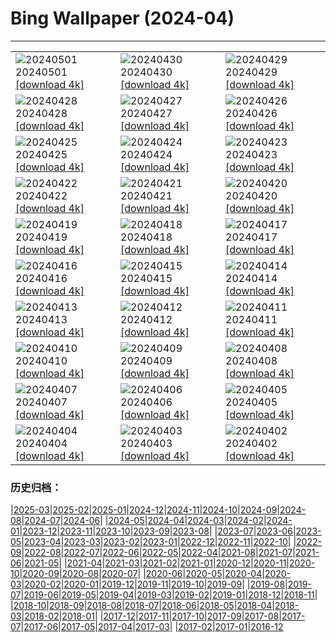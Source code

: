 # Bing Wallpaper (2024-04)
**************

<table><tr><td><img class="wallpaper" src="https://www.bing.com/th?id=OHR.MaharashtraDayIN_EN-IN1070524150_1920x1080.jpg" alt="20240501"> 20240501 <a class="wallpaper_link" href="https://www.bing.com/th?id=OHR.MaharashtraDayIN_EN-IN1070524150_UHD.jpg">[download 4k]</a></td><td><img class="wallpaper" src="https://www.bing.com/th?id=OHR.CheetahRain_EN-IN0742393676_1920x1080.jpg" alt="20240430"> 20240430 <a class="wallpaper_link" href="https://www.bing.com/th?id=OHR.CheetahRain_EN-IN0742393676_UHD.jpg">[download 4k]</a></td><td><img class="wallpaper" src="https://www.bing.com/th?id=OHR.TulouFujian_EN-IN0492710943_1920x1080.jpg" alt="20240429"> 20240429 <a class="wallpaper_link" href="https://www.bing.com/th?id=OHR.TulouFujian_EN-IN0492710943_UHD.jpg">[download 4k]</a></td></tr><tr><td><img class="wallpaper" src="https://www.bing.com/th?id=OHR.GuadalupeTexas_EN-IN9443629617_1920x1080.jpg" alt="20240428"> 20240428 <a class="wallpaper_link" href="https://www.bing.com/th?id=OHR.GuadalupeTexas_EN-IN9443629617_UHD.jpg">[download 4k]</a></td><td><img class="wallpaper" src="https://www.bing.com/th?id=OHR.LeucisticHummingbird_EN-IN0052515058_1920x1080.jpg" alt="20240427"> 20240427 <a class="wallpaper_link" href="https://www.bing.com/th?id=OHR.LeucisticHummingbird_EN-IN0052515058_UHD.jpg">[download 4k]</a></td><td><img class="wallpaper" src="https://www.bing.com/th?id=OHR.MangroveIslands_EN-IN9832664879_1920x1080.jpg" alt="20240426"> 20240426 <a class="wallpaper_link" href="https://www.bing.com/th?id=OHR.MangroveIslands_EN-IN9832664879_UHD.jpg">[download 4k]</a></td></tr><tr><td><img class="wallpaper" src="https://www.bing.com/th?id=OHR.PenguinDirections_EN-IN9440987055_1920x1080.jpg" alt="20240425"> 20240425 <a class="wallpaper_link" href="https://www.bing.com/th?id=OHR.PenguinDirections_EN-IN9440987055_UHD.jpg">[download 4k]</a></td><td><img class="wallpaper" src="https://www.bing.com/th?id=OHR.TrilliumOntario_EN-IN9010046711_1920x1080.jpg" alt="20240424"> 20240424 <a class="wallpaper_link" href="https://www.bing.com/th?id=OHR.TrilliumOntario_EN-IN9010046711_UHD.jpg">[download 4k]</a></td><td><img class="wallpaper" src="https://www.bing.com/th?id=OHR.TrinityDublin_EN-IN8692006945_1920x1080.jpg" alt="20240423"> 20240423 <a class="wallpaper_link" href="https://www.bing.com/th?id=OHR.TrinityDublin_EN-IN8692006945_UHD.jpg">[download 4k]</a></td></tr><tr><td><img class="wallpaper" src="https://www.bing.com/th?id=OHR.EarthDayTurtle_EN-IN8345337323_1920x1080.jpg" alt="20240422"> 20240422 <a class="wallpaper_link" href="https://www.bing.com/th?id=OHR.EarthDayTurtle_EN-IN8345337323_UHD.jpg">[download 4k]</a></td><td><img class="wallpaper" src="https://www.bing.com/th?id=OHR.CadesCove_EN-IN8065236190_1920x1080.jpg" alt="20240421"> 20240421 <a class="wallpaper_link" href="https://www.bing.com/th?id=OHR.CadesCove_EN-IN8065236190_UHD.jpg">[download 4k]</a></td><td><img class="wallpaper" src="https://www.bing.com/th?id=OHR.YellowstoneGeyser_EN-IN7850427265_1920x1080.jpg" alt="20240420"> 20240420 <a class="wallpaper_link" href="https://www.bing.com/th?id=OHR.YellowstoneGeyser_EN-IN7850427265_UHD.jpg">[download 4k]</a></td></tr><tr><td><img class="wallpaper" src="https://www.bing.com/th?id=OHR.OrkneyStones_EN-IN7374836671_1920x1080.jpg" alt="20240419"> 20240419 <a class="wallpaper_link" href="https://www.bing.com/th?id=OHR.OrkneyStones_EN-IN7374836671_UHD.jpg">[download 4k]</a></td><td><img class="wallpaper" src="https://www.bing.com/th?id=OHR.AvilaSpain_EN-IN0356835550_1920x1080.jpg" alt="20240418"> 20240418 <a class="wallpaper_link" href="https://www.bing.com/th?id=OHR.AvilaSpain_EN-IN0356835550_UHD.jpg">[download 4k]</a></td><td><img class="wallpaper" src="https://www.bing.com/th?id=OHR.RamaNavami_EN-IN9596495490_1920x1080.jpg" alt="20240417"> 20240417 <a class="wallpaper_link" href="https://www.bing.com/th?id=OHR.RamaNavami_EN-IN9596495490_UHD.jpg">[download 4k]</a></td></tr><tr><td><img class="wallpaper" src="https://www.bing.com/th?id=OHR.UnionSquareNYC_EN-IN8922742719_1920x1080.jpg" alt="20240416"> 20240416 <a class="wallpaper_link" href="https://www.bing.com/th?id=OHR.UnionSquareNYC_EN-IN8922742719_UHD.jpg">[download 4k]</a></td><td><img class="wallpaper" src="https://www.bing.com/th?id=OHR.RedBallBelgium_EN-IN8566227276_1920x1080.jpg" alt="20240415"> 20240415 <a class="wallpaper_link" href="https://www.bing.com/th?id=OHR.RedBallBelgium_EN-IN8566227276_UHD.jpg">[download 4k]</a></td><td><img class="wallpaper" src="https://www.bing.com/th?id=OHR.BowlingBallCali_EN-IN9555671935_1920x1080.jpg" alt="20240414"> 20240414 <a class="wallpaper_link" href="https://www.bing.com/th?id=OHR.BowlingBallCali_EN-IN9555671935_UHD.jpg">[download 4k]</a></td></tr><tr><td><img class="wallpaper" src="https://www.bing.com/th?id=OHR.SpringApple_EN-IN6919337165_1920x1080.jpg" alt="20240413"> 20240413 <a class="wallpaper_link" href="https://www.bing.com/th?id=OHR.SpringApple_EN-IN6919337165_UHD.jpg">[download 4k]</a></td><td><img class="wallpaper" src="https://www.bing.com/th?id=OHR.SunsetArchesNP_EN-IN6303798919_1920x1080.jpg" alt="20240412"> 20240412 <a class="wallpaper_link" href="https://www.bing.com/th?id=OHR.SunsetArchesNP_EN-IN6303798919_UHD.jpg">[download 4k]</a></td><td><img class="wallpaper" src="https://www.bing.com/th?id=OHR.EidPrayers_EN-IN0060751560_1920x1080.jpg" alt="20240411"> 20240411 <a class="wallpaper_link" href="https://www.bing.com/th?id=OHR.EidPrayers_EN-IN0060751560_UHD.jpg">[download 4k]</a></td></tr><tr><td><img class="wallpaper" src="https://www.bing.com/th?id=OHR.DragonWaterfall_EN-IN9973868102_1920x1080.jpg" alt="20240410"> 20240410 <a class="wallpaper_link" href="https://www.bing.com/th?id=OHR.DragonWaterfall_EN-IN9973868102_UHD.jpg">[download 4k]</a></td><td><img class="wallpaper" src="https://www.bing.com/th?id=OHR.SpringCub_EN-IN5365120354_1920x1080.jpg" alt="20240409"> 20240409 <a class="wallpaper_link" href="https://www.bing.com/th?id=OHR.SpringCub_EN-IN5365120354_UHD.jpg">[download 4k]</a></td><td><img class="wallpaper" src="https://www.bing.com/th?id=OHR.OwlSiblings_EN-IN5156349531_1920x1080.jpg" alt="20240408"> 20240408 <a class="wallpaper_link" href="https://www.bing.com/th?id=OHR.OwlSiblings_EN-IN5156349531_UHD.jpg">[download 4k]</a></td></tr><tr><td><img class="wallpaper" src="https://www.bing.com/th?id=OHR.BeaverDenali_EN-IN4459281854_1920x1080.jpg" alt="20240407"> 20240407 <a class="wallpaper_link" href="https://www.bing.com/th?id=OHR.BeaverDenali_EN-IN4459281854_UHD.jpg">[download 4k]</a></td><td><img class="wallpaper" src="https://www.bing.com/th?id=OHR.JapanHimeji_EN-IN7756531371_1920x1080.jpg" alt="20240406"> 20240406 <a class="wallpaper_link" href="https://www.bing.com/th?id=OHR.JapanHimeji_EN-IN7756531371_UHD.jpg">[download 4k]</a></td><td><img class="wallpaper" src="https://www.bing.com/th?id=OHR.BahamasSpace_EN-IN3761019154_1920x1080.jpg" alt="20240405"> 20240405 <a class="wallpaper_link" href="https://www.bing.com/th?id=OHR.BahamasSpace_EN-IN3761019154_UHD.jpg">[download 4k]</a></td></tr><tr><td><img class="wallpaper" src="https://www.bing.com/th?id=OHR.AntelopeBotswana_EN-IN7984191548_1920x1080.jpg" alt="20240404"> 20240404 <a class="wallpaper_link" href="https://www.bing.com/th?id=OHR.AntelopeBotswana_EN-IN7984191548_UHD.jpg">[download 4k]</a></td><td><img class="wallpaper" src="https://www.bing.com/th?id=OHR.TeaPlantation_EN-IN7563100977_1920x1080.jpg" alt="20240403"> 20240403 <a class="wallpaper_link" href="https://www.bing.com/th?id=OHR.TeaPlantation_EN-IN7563100977_UHD.jpg">[download 4k]</a></td><td><img class="wallpaper" src="https://www.bing.com/th?id=OHR.JutlandSpring_EN-IN7251097604_1920x1080.jpg" alt="20240402"> 20240402 <a class="wallpaper_link" href="https://www.bing.com/th?id=OHR.JutlandSpring_EN-IN7251097604_UHD.jpg">[download 4k]</a></td></tr></table>

### 历史归档：

|[2025-03](/../2025-03/2025-03.md)|[2025-02](/../2025-02/2025-02.md)|[2025-01](/../2025-01/2025-01.md)|[2024-12](/../2024-12/2024-12.md)|[2024-11](/../2024-11/2024-11.md)|[2024-10](/../2024-10/2024-10.md)|[2024-09](/../2024-09/2024-09.md)|[2024-08](/../2024-08/2024-08.md)|[2024-07](/../2024-07/2024-07.md)|[2024-06](/../2024-06/2024-06.md)|
|[2024-05](/../2024-05/2024-05.md)|[2024-04](/2024-04.md)|[2024-03](/../2024-03/2024-03.md)|[2024-02](/../2024-02/2024-02.md)|[2024-01](/../2024-01/2024-01.md)|[2023-12](/../2023-12/2023-12.md)|[2023-11](/../2023-11/2023-11.md)|[2023-10](/../2023-10/2023-10.md)|[2023-09](/../2023-09/2023-09.md)|[2023-08](/../2023-08/2023-08.md)|
|[2023-07](/../2023-07/2023-07.md)|[2023-06](/../2023-06/2023-06.md)|[2023-05](/../2023-05/2023-05.md)|[2023-04](/../2023-04/2023-04.md)|[2023-03](/../2023-03/2023-03.md)|[2023-02](/../2023-02/2023-02.md)|[2023-01](/../2023-01/2023-01.md)|[2022-12](/../2022-12/2022-12.md)|[2022-11](/../2022-11/2022-11.md)|[2022-10](/../2022-10/2022-10.md)|
|[2022-09](/../2022-09/2022-09.md)|[2022-08](/../2022-08/2022-08.md)|[2022-07](/../2022-07/2022-07.md)|[2022-06](/../2022-06/2022-06.md)|[2022-05](/../2022-05/2022-05.md)|[2022-04](/../2022-04/2022-04.md)|[2021-08](/../2021-08/2021-08.md)|[2021-07](/../2021-07/2021-07.md)|[2021-06](/../2021-06/2021-06.md)|[2021-05](/../2021-05/2021-05.md)|
|[2021-04](/../2021-04/2021-04.md)|[2021-03](/../2021-03/2021-03.md)|[2021-02](/../2021-02/2021-02.md)|[2021-01](/../2021-01/2021-01.md)|[2020-12](/../2020-12/2020-12.md)|[2020-11](/../2020-11/2020-11.md)|[2020-10](/../2020-10/2020-10.md)|[2020-09](/../2020-09/2020-09.md)|[2020-08](/../2020-08/2020-08.md)|[2020-07](/../2020-07/2020-07.md)|
|[2020-06](/../2020-06/2020-06.md)|[2020-05](/../2020-05/2020-05.md)|[2020-04](/../2020-04/2020-04.md)|[2020-03](/../2020-03/2020-03.md)|[2020-02](/../2020-02/2020-02.md)|[2020-01](/../2020-01/2020-01.md)|[2019-12](/../2019-12/2019-12.md)|[2019-11](/../2019-11/2019-11.md)|[2019-10](/../2019-10/2019-10.md)|[2019-09](/../2019-09/2019-09.md)|
|[2019-08](/../2019-08/2019-08.md)|[2019-07](/../2019-07/2019-07.md)|[2019-06](/../2019-06/2019-06.md)|[2019-05](/../2019-05/2019-05.md)|[2019-04](/../2019-04/2019-04.md)|[2019-03](/../2019-03/2019-03.md)|[2019-02](/../2019-02/2019-02.md)|[2019-01](/../2019-01/2019-01.md)|[2018-12](/../2018-12/2018-12.md)|[2018-11](/../2018-11/2018-11.md)|
|[2018-10](/../2018-10/2018-10.md)|[2018-09](/../2018-09/2018-09.md)|[2018-08](/../2018-08/2018-08.md)|[2018-07](/../2018-07/2018-07.md)|[2018-06](/../2018-06/2018-06.md)|[2018-05](/../2018-05/2018-05.md)|[2018-04](/../2018-04/2018-04.md)|[2018-03](/../2018-03/2018-03.md)|[2018-02](/../2018-02/2018-02.md)|[2018-01](/../2018-01/2018-01.md)|
|[2017-12](/../2017-12/2017-12.md)|[2017-11](/../2017-11/2017-11.md)|[2017-10](/../2017-10/2017-10.md)|[2017-09](/../2017-09/2017-09.md)|[2017-08](/../2017-08/2017-08.md)|[2017-07](/../2017-07/2017-07.md)|[2017-06](/../2017-06/2017-06.md)|[2017-05](/../2017-05/2017-05.md)|[2017-04](/../2017-04/2017-04.md)|[2017-03](/../2017-03/2017-03.md)|
|[2017-02](/../2017-02/2017-02.md)|[2017-01](/../2017-01/2017-01.md)|[2016-12](/../2016-12/2016-12.md)